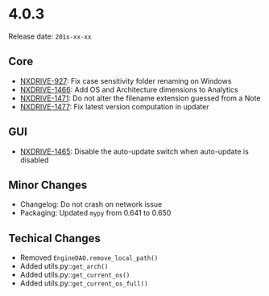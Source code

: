 # 4.0.3

Release date: `201x-xx-xx`

## Core

- [NXDRIVE-927](https://jira.nuxeo.com/browse/NXDRIVE-927): Fix case sensitivity folder renaming on Windows
- [NXDRIVE-1466](https://jira.nuxeo.com/browse/NXDRIVE-1466): Add OS and Architecture dimensions to Analytics
- [NXDRIVE-1471](https://jira.nuxeo.com/browse/NXDRIVE-1471): Do not alter the filename extension guessed from a Note
- [NXDRIVE-1477](https://jira.nuxeo.com/browse/NXDRIVE-1477): Fix latest version computation in updater

## GUI

- [NXDRIVE-1465](https://jira.nuxeo.com/browse/NXDRIVE-1465): Disable the auto-update switch when auto-update is disabled

## Minor Changes

- Changelog: Do not crash on network issue
- Packaging: Updated `mypy` from 0.641 to 0.650

## Techical Changes

- Removed `EngineDAO.remove_local_path()`
- Added utils.py::`get_arch()`
- Added utils.py::`get_current_os()`
- Added utils.py::`get_current_os_full()`
